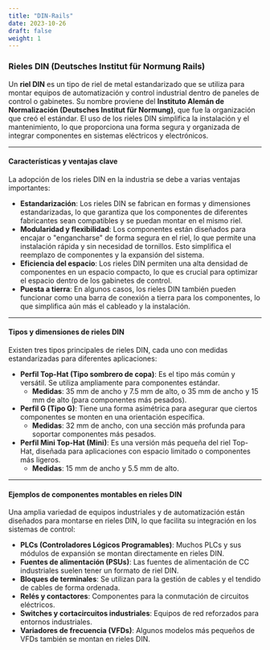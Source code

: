 ```yaml
---
title: "DIN-Rails"
date: 2023-10-26
draft: false
weight: 1
---
```


### **Rieles DIN (Deutsches Institut für Normung Rails)**

Un **riel DIN** es un tipo de riel de metal estandarizado que se utiliza para montar equipos de automatización y control industrial dentro de paneles de control o gabinetes. Su nombre proviene del **Instituto Alemán de Normalización (Deutsches Institut für Normung)**, que fue la organización que creó el estándar. El uso de los rieles DIN simplifica la instalación y el mantenimiento, lo que proporciona una forma segura y organizada de integrar componentes en sistemas eléctricos y electrónicos.

---

#### **Características y ventajas clave**

La adopción de los rieles DIN en la industria se debe a varias ventajas importantes:

* **Estandarización**: Los rieles DIN se fabrican en formas y dimensiones estandarizadas, lo que garantiza que los componentes de diferentes fabricantes sean compatibles y se puedan montar en el mismo riel.
* **Modularidad y flexibilidad**: Los componentes están diseñados para encajar o "engancharse" de forma segura en el riel, lo que permite una instalación rápida y sin necesidad de tornillos. Esto simplifica el reemplazo de componentes y la expansión del sistema.
* **Eficiencia del espacio**: Los rieles DIN permiten una alta densidad de componentes en un espacio compacto, lo que es crucial para optimizar el espacio dentro de los gabinetes de control.
* **Puesta a tierra**: En algunos casos, los rieles DIN también pueden funcionar como una barra de conexión a tierra para los componentes, lo que simplifica aún más el cableado y la instalación.

---

#### **Tipos y dimensiones de rieles DIN**

Existen tres tipos principales de rieles DIN, cada uno con medidas estandarizadas para diferentes aplicaciones:

* **Perfil Top-Hat (Tipo sombrero de copa)**: Es el tipo más común y versátil. Se utiliza ampliamente para componentes estándar.
    * **Medidas**: 35 mm de ancho y 7.5 mm de alto, o 35 mm de ancho y 15 mm de alto (para componentes más pesados).
* **Perfil G (Tipo G)**: Tiene una forma asimétrica para asegurar que ciertos componentes se monten en una orientación específica.
    * **Medidas**: 32 mm de ancho, con una sección más profunda para soportar componentes más pesados.
* **Perfil Mini Top-Hat (Mini)**: Es una versión más pequeña del riel Top-Hat, diseñada para aplicaciones con espacio limitado o componentes más ligeros.
    * **Medidas**: 15 mm de ancho y 5.5 mm de alto.

---

#### **Ejemplos de componentes montables en rieles DIN**

Una amplia variedad de equipos industriales y de automatización están diseñados para montarse en rieles DIN, lo que facilita su integración en los sistemas de control:

* **PLCs (Controladores Lógicos Programables)**: Muchos PLCs y sus módulos de expansión se montan directamente en rieles DIN.
* **Fuentes de alimentación (PSUs)**: Las fuentes de alimentación de CC industriales suelen tener un formato de riel DIN.
* **Bloques de terminales**: Se utilizan para la gestión de cables y el tendido de cables de forma ordenada.
* **Relés y contactores**: Componentes para la conmutación de circuitos eléctricos.
* **Switches y cortacircuitos industriales**: Equipos de red reforzados para entornos industriales.
* **Variadores de frecuencia (VFDs)**: Algunos modelos más pequeños de VFDs también se montan en rieles DIN.
